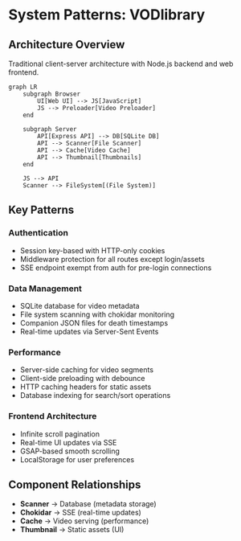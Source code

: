 # System Patterns: VODlibrary

## Architecture Overview
Traditional client-server architecture with Node.js backend and web frontend.

```mermaid
graph LR
    subgraph Browser
        UI[Web UI] --> JS[JavaScript]
        JS --> Preloader[Video Preloader]
    end
    
    subgraph Server
        API[Express API] --> DB[SQLite DB]
        API --> Scanner[File Scanner]
        API --> Cache[Video Cache]
        API --> Thumbnail[Thumbnails]
    end
    
    JS --> API
    Scanner --> FileSystem[(File System)]
```

## Key Patterns

### Authentication
- Session key-based with HTTP-only cookies
- Middleware protection for all routes except login/assets
- SSE endpoint exempt from auth for pre-login connections

### Data Management
- SQLite database for video metadata
- File system scanning with chokidar monitoring
- Companion JSON files for death timestamps
- Real-time updates via Server-Sent Events

### Performance
- Server-side caching for video segments
- Client-side preloading with debounce
- HTTP caching headers for static assets
- Database indexing for search/sort operations

### Frontend Architecture
- Infinite scroll pagination
- Real-time UI updates via SSE
- GSAP-based smooth scrolling
- LocalStorage for user preferences

## Component Relationships
- **Scanner** → Database (metadata storage)
- **Chokidar** → SSE (real-time updates)
- **Cache** → Video serving (performance)
- **Thumbnail** → Static assets (UI)
